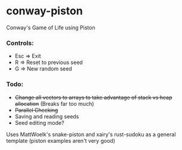 # conway-piston
Conway's Game of Life using Piston

### Controls:
* Esc => Exit
* R => Reset to previous seed
* G => New random seed

### Todo: 
* ~~Change all vectors to arrays to take advantage of stack vs heap allocation~~ (Breaks far too much)
* ~~Parallel Checking~~
* Saving and reading seeds
* Seed editing mode?

Uses MattWoelk's snake-piston and xairy's rust-sudoku as a general template (piston examples aren't very good)

